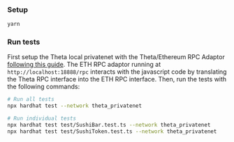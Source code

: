### Setup 

```sh
yarn
```

### Run tests

 First setup the Theta local privatenet with the Theta/Ethereum RPC Adaptor [following this guide](https://docs.thetatoken.org/docs/setup-local-theta-ethereum-rpc-adaptor). The ETH RPC adaptor running at `http://localhost:18888/rpc` interacts with the javascript code by translating the Theta RPC interface into the ETH RPC interface. Then, run the tests with the following commands:

```sh
# Run all tests
npx hardhat test --network theta_privatenet

# Run individual tests
npx hardhat test test/SushiBar.test.ts --network theta_privatenet
npx hardhat test test/SushiToken.test.ts --network theta_privatenet
```

